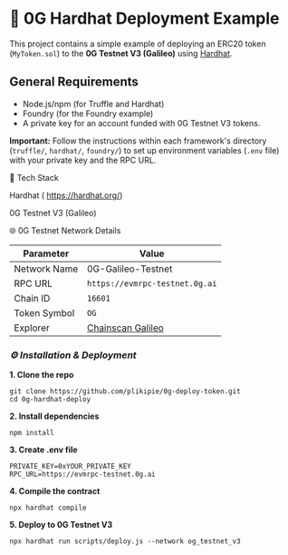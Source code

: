 

# 🚀 0G Hardhat Deployment Example

This project contains a simple example of deploying an ERC20 token (`MyToken.sol`) to the **0G Testnet V3 (Galileo)** using [Hardhat](https://hardhat.org).
## General Requirements

- Node.js/npm (for Truffle and Hardhat)
- Foundry (for the Foundry example)
- A private key for an account funded with 0G Testnet V3 tokens.

**Important:** Follow the instructions within each framework's directory (`truffle/`, `hardhat/`, `foundry/`) to set up environment variables (`.env` file) with your private key and the RPC URL.

🧰 Tech Stack

Hardhat ( https://hardhat.org/)

0G Testnet V3 (Galileo)

🌐 0G Testnet Network Details

| Parameter    | Value                                                |
| ------------ | ---------------------------------------------------- |
| Network Name | 0G-Galileo-Testnet                                   |
| RPC URL      | `https://evmrpc-testnet.0g.ai`                       |
| Chain ID     | `16601`                                              |
| Token Symbol | `OG`                                                 |
| Explorer     | [Chainscan Galileo](https://chainscan-galileo.0g.ai) |

### **_⚙️ Installation & Deployment_**

**1. Clone the repo**

```
git clone https://github.com/plikipie/0g-deploy-token.git
cd 0g-hardhat-deploy
```

**2. Install dependencies**

```
npm install
```

**3. Create .env file**

```
PRIVATE_KEY=0xYOUR_PRIVATE_KEY
RPC_URL=https://evmrpc-testnet.0g.ai
```

**4. Compile the contract**

```
npx hardhat compile
```

**5. Deploy to 0G Testnet V3**

```
npx hardhat run scripts/deploy.js --network og_testnet_v3
```
